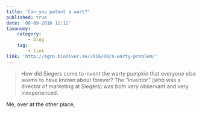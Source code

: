 ```yaml
---
title: 'Can you patent a wart?'
published: true
date: '08-09-2016 11:12'
taxonomy:
    category:
        - blog
    tag:
        - link
link: 'http://agro.biodiver.se/2016/09/a-warty-problem/'
---
```


> How did Siegers come to invent the warty pumpkin that everyone else seems to have known about forever? The “inventor” (who was a director of marketing at Siegers) was both very observant and very inexperienced.

Me, over at the other place,
